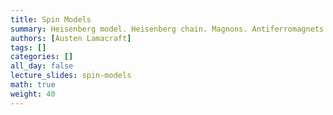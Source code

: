 ```yaml
---
title: Spin Models
summary: Heisenberg model. Heisenberg chain. Magnons. Antiferromagnets. Symmetry breaking. Spin wave theory.
authors: [Austen Lamacraft]
tags: []
categories: []
all_day: false
lecture_slides: spin-models
math: true
weight: 40
---
```

